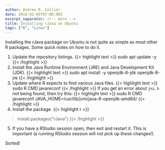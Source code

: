 ```yaml
---
author: Andrew B. Collier
date: 2018-02-05T07:00:00Z
excerpt_separator: <!-- more -->
title: Installing rJava on Ubuntu
tags: ["R", "Linux"]
---
```


Installing the rJava package on Ubuntu is not quite as simple as most other R packages. Some quick notes on how to do it.

<!--more-->

1. Update the repository listings.
    {{< highlight text >}}
sudo apt update -y
{{< /highlight >}}
2. Install the Java Runtime Environment (JRE) and Java Development Kit (JDK).
    {{< highlight text >}}
sudo apt install -y openjdk-8-jdk openjdk-8-jre
{{< /highlight >}}
3. Update where R expects to find various Java files.
    {{< highlight text >}}
sudo R CMD javareconf
{{< /highlight >}}
If you get an error about `jni.h` not being found, then try this:
    {{< highlight text >}}
sudo R CMD javareconf JAVA_HOME=/usr/lib/jvm/java-8-openjdk-amd64/
{{< /highlight >}}
4. Install the package.
    {{< highlight r >}}
> install.packages("rJava")
{{< /highlight >}}
5. If you have a RStudio session open, then exit and restart it. This is important (a running RStudio session will not pick up these changes!).

Sorted!
